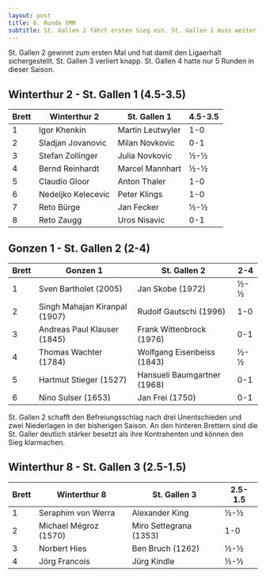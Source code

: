 ```yaml
---
layout: post
title: 6. Runde SMM
subtitle: St. Gallen 2 fährt ersten Sieg ein. St. Gallen 1 muss weiter auf ersten Sieg warten.
---
```


St. Gallen 2 gewinnt zum ersten Mal und hat damit den Ligaerhalt sichergestellt. St. Gallen 3 verliert knapp. St. Gallen 4 hatte nur 5 Runden in dieser Saison.

## Winterthur 2 - St. Gallen 1 (4.5-3.5)

| Brett | Winterthur 2       | St. Gallen 1     | 4.5-3.5 |
|-------|--------------------|------------------|---------|
| 1     | Igor Khenkin       | Martin Leutwyler | 1-0     |
| 2     | Sladjan Jovanovic  | Milan Novkovic   | 0-1     |
| 3     | Stefan Zollinger   | Julia Novkovic   | ½-½     |
| 4     | Bernd Reinhardt    | Marcel Mannhart  | ½-½     |
| 5     | Claudio Gloor      | Anton Thaler     | 1-0     |
| 6     | Nedeljko Kelecevic | Peter Klings     | 1-0     |
| 7     | Reto Bürge         | Jan Fecker       | ½-½     |
| 8     | Reto Zaugg         | Uros Nisavic     | 0-1     |


## Gonzen 1 - St. Gallen 2 (2-4)

| Brett | Gonzen 1                      | St. Gallen 2                | 2-4 |
| ----- | ----------------------------- | --------------------------- | --- |
| 1     | Sven Bartholet (2005)         | Jan Skobe (1972)            | ½-½ |
| 2     | Singh Mahajan Kiranpal (1907) | Rudolf Gautschi (1996)      | 1-0 |
| 3     | Andreas Paul Klauser (1845)   | Frank Wittenbrock (1976)    | 0-1 |
| 4     | Thomas Wachter (1784)         | Wolfgang Eisenbeiss (1843)  | ½-½ |
| 5     | Hartmut Stieger (1527)        | Hansueli Baumgartner (1968) | 0-1 |
| 6     | Nino Sulser (1653)            | Jan Frei (1750)             | 0-1 |

St. Gallen 2 schafft den Befreiungsschlag nach drei Unentschieden und zwei Niederlagen in der bisherigen Saison. An den hinteren Brettern sind die St. Galler deutlich stärker besetzt als ihre Kontrahenten und können den Sieg klarmachen.

## Winterthur 8 - St. Gallen 3 (2.5-1.5)

| Brett | Winterthur 8          | St. Gallen 3           | 2.5-1.5 |
| ----- | --------------------- | ---------------------- | ------- |
| 1     | Seraphim von Werra    | Alexander King         | ½-½     |
| 2     | Michael Mégroz (1570) | Miro Settegrana (1353) | 1-0     |
| 3     | Norbert Hies          | Ben Bruch (1262)       | ½-½     |
| 4     | Jörg Francois         | Jürg Kindle            | ½-½     |

